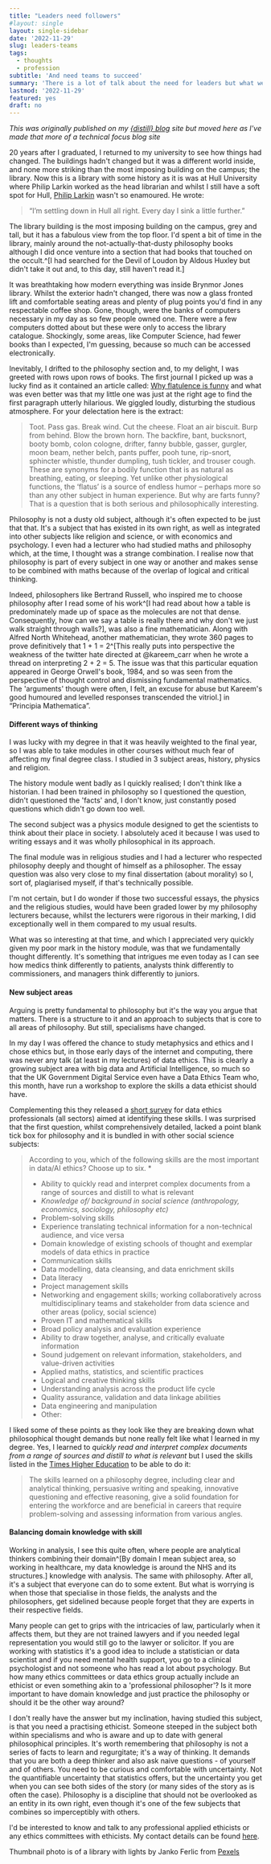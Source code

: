 ```yaml
---
title: "Leaders need followers"
#layout: single
layout: single-sidebar
date: '2022-11-29'
slug: leaders-teams
tags:
  - thoughts
  - profession
subtitle: 'And need teams to succeed'
summary: 'There is a lot of talk about the need for leaders but what we might be missing is the value of followers and that can only come from good teams.'
lastmod: '2022-11-29'
featured: yes
draft: no
---
```


_This was originally published on my [{distill} blog](https://lextuga007.github.io/PhilosopherAnalyst/) site but moved here as I've made that more of a technical focus blog site_

20 years after I graduated, I returned to my university to see how things had changed. The buildings hadn't changed but it was a different world inside, and none more striking than the most imposing building on the campus; the library. Now this is a library with some history as it is was at Hull University where Philip Larkin worked as the head librarian and whilst I still have a soft spot for Hull, [Philip Larkin](https://www.theguardian.com/cities/2017/may/30/hull-hole-philip-larkin-poet-love-both-ways) wasn't so enamoured. He wrote:

>“I’m settling down in Hull all right. Every day I sink a little further.”

The library building is the most imposing building on the campus, grey and tall, but it has a fabulous view from the top floor. I'd spent a bit of time in the library, mainly around the not-actually-that-dusty philosophy books although I did once venture into a section that had books that touched on the occult.^[I had searched for the Devil of Loudon by Aldous Huxley but didn't take it out and, to this day, still haven't read it.]

It was breathtaking how modern everything was inside Brynmor Jones library. Whilst the exterior hadn't changed, there was now a glass fronted lift and comfortable seating areas and plenty of plug points you'd find in any respectable coffee shop. Gone, though, were the banks of computers necessary in my day as so few people owned one. There were a few computers dotted about but these were only to access the library catalogue. Shockingly, some areas, like Computer Science, had fewer books than I expected, I'm guessing, because so much can be accessed electronically. 

Inevitably, I drifted to the philosophy section and, to my delight, I was greeted with rows upon rows of books. The first journal I picked up was a lucky find as it contained an article called: [Why flatulence is funny](https://www.cambridge.org/core/journals/think/article/abs/why-flatulence-is-funny/0EEB07DDD190C5F7207AEFE632AC275A) and what was even better was that my little one was just at the right age to find the first paragraph utterly hilarious. We giggled loudly, disturbing the studious atmosphere. For your delectation here is the extract:

>Toot. Pass gas. Break wind. Cut the cheese. Float an air biscuit. Burp from behind. Blow the brown horn. The backfire, bant, bucksnort, booty bomb, colon cologne, drifter, fanny bubble, gasser, gurgler, moon beam, nether belch, pants puffer, pooh tune, rip-snort, sphincter whistle, thunder dumpling, tush tickler, and trouser cough. These are synonyms for a bodily function that is as natural as breathing, eating, or sleeping. Yet unlike other physiological functions, the ‘flatus’ is a source of endless humor – perhaps more so than any other subject in human experience. But why are farts funny? That is a question that is both serious and philosophically interesting.

Philosophy is not a dusty old subject, although it's often expected to be just that that. It's a subject that has existed in its own right, as well as integrated into other subjects like religion and science, or with economics and psychology. I even had a lecturer who had studied maths and philosophy which, at the time, I thought was a strange combination. I realise now that philosophy is part of every subject in one way or another and makes sense to be combined with maths because of the overlap of logical and critical thinking. 

Indeed, philosophers like Bertrand Russell, who inspired me to choose philosophy after I read some of his work^[I had read about how a table is predominately made up of space as the molecules are not that dense. Consequently, how can we say a table is really there and why don't we just walk straight through walls?], was also a fine mathematician. Along with Alfred North Whitehead, another mathematician, they wrote 360 pages to prove definitively that 1 + 1 = 2^[This really puts into perspective the weakness of the twitter hate directed at @kareem_carr when he wrote a thread on interpreting 2 + 2 = 5. The issue was that this particular equation appeared in George Orwell's book, 1984, and so was seen from the perspective of thought control and dismissing fundamental mathematics. The 'arguments' though were often, I felt, an excuse for abuse but Kareem's good humoured and levelled responses transcended the vitriol.] in “Principia Mathematica”.

#### Different ways of thinking

I was lucky with my degree in that it was heavily weighted to the final year, so I was able to take modules in other courses without much fear of affecting my final degree class. I studied in 3 subject areas, history, physics and religion. 

The history module went badly as I quickly realised; I don't think like a historian. I had been trained in philosophy so I questioned the question, didn't questioned the 'facts' and, I don't know, just constantly posed questions which didn't go down too well. 

The second subject was a physics module designed to get the scientists to think about their place in society. I absolutely aced it because I was used to writing essays and it was wholly philosophical in its approach. 

The final module was in religious studies and I had a lecturer who respected philosophy deeply and thought of himself as a philosopher. The essay question was also very close to my final dissertation (about morality) so I, sort of, plagiarised myself, if that's technically possible. 

I'm not certain, but I do wonder if those two successful essays, the physics and the religious studies, would have been graded lower by my philosophy lecturers because, whilst the lecturers were rigorous in their marking, I did exceptionally well in them compared to my usual results.

What was so interesting at that time, and which I appreciated very quickly given my poor mark in the history module, was that we fundamentally thought differently. It's something that intrigues me even today as I can see how medics think differently to patients, analysts think differently to commissioners, and managers think differently to juniors.

#### New subject areas

Arguing is pretty fundamental to philosophy but it's the way you argue that matters. There is a structure to it and an approach to subjects that is core to all areas of philosophy. But still, specialisms have changed.

In my day I was offered the chance to study metaphysics and ethics and I chose ethics but, in those early days of the internet and computing, there was never any talk (at least in my lectures) of data ethics. This is clearly a growing subject area with big data and Artificial Intelligence, so much so that the UK Government Digital Service even have a Data Ethics Team who, this month, have run a workshop to explore the skills a data ethicist should have. 

Complementing this they released a [short survey](https://docs.google.com/forms/d/e/1FAIpQLSfrjYuBnhvR317xBTxh8kZ2sxQ1hfPqrpg02R62p5Qj9ylJPQ/viewform) for data ethics professionals (all sectors) aimed at identifying these skills. I was surprised that the first question, whilst comprehensively detailed, lacked a point blank tick box for philosophy and it is bundled in with other social science subjects:

>According to you, which of the following skills are the most important in data/AI ethics? Choose up to six. *
>
>* Ability to quickly read and interpret complex documents from a range of sources and distill to what is relevant
>* *Knowledge of/ background in social science (anthropology, economics, sociology, philosophy etc)*
>* Problem-solving skills
>* Experience translating technical information for a non-technical audience, and vice versa
>* Domain knowledge of existing schools of thought and exemplar models of data ethics in practice
>* Communication skills
>* Data modelling, data cleansing, and data enrichment skills
>* Data literacy
>* Project management skills
>* Networking and engagement skills; working collaboratively across multidisciplinary teams and stakeholder from data science and other areas (policy, social science)
>* Proven IT and mathematical skills
>* Broad policy analysis and evaluation experience
>* Ability to draw together, analyse, and critically evaluate information
>* Sound judgement on relevant information, stakeholders, and value-driven activities
>* Applied maths, statistics, and scientific practices
>* Logical and creative thinking skills
>* Understanding analysis across the product life cycle
>* Quality assurance, validation and data linkage abilities
>* Data engineering and manipulation
>* Other:

I liked some of these points as they look like they are breaking down what philosophical thought demands but none really felt like what I learned in my degree. Yes, I learned to _quickly read and interpret complex documents from a range of sources and distill to what is relevant_ but I used the skills listed in the [Times Higher Education](https://www.timeshighereducation.com/student/subjects/what-can-you-do-philosophy-degree) to be able to do it:

>The skills learned on a philosophy degree, including clear and analytical thinking, persuasive writing and speaking, innovative questioning and effective reasoning, give a solid foundation for entering the workforce and are beneficial in careers that require problem-solving and assessing information from various angles.

#### Balancing domain knowledge with skill

Working in analysis, I see this quite often, where people are analytical thinkers combining their domain^[By domain I mean subject area, so working in healthcare, my data knowledge is around the NHS and its structures.] knowledge with analysis. The same with philosophy. After all, it's a subject that everyone can do to some extent. But what is worrying is when those that specialise in those fields, the analysts and the philosophers, get sidelined because people forget that they are experts in their respective fields. 

Many people can get to grips with the intricacies of law, particularly when it affects them, but they are not trained lawyers and if you needed legal representation you would still go to the lawyer or solicitor. If you are working with statistics it's a good idea to include a statistician or data scientist and if you need mental health support, you go to a clinical psychologist and not someone who has read a lot about psychology. But how many ethics committees or data ethics group actually include an ethicist or even something akin to a 'professional philosopher'? Is it more important to have domain knowledge and just practice the philosophy or should it be the other way around? 

I don't really have the answer but my inclination, having studied this subject, is that you need a practising ethicist. Someone steeped in the subject both within specialisms and who is aware and up to date with general philosophical principles. 
It's worth remembering that philosophy is not a series of facts to learn and regurgitate; it's a way of thinking. It demands that you are both a deep thinker and also ask naive questions - of yourself and of others. You need to be curious and comfortable with uncertainty. Not the quantifiable uncertainty that statistics offers, but the uncertainty you get when you can see both sides of the story (or many sides of the story as is often the case). Philosophy is a discipline that should not be overlooked as an entity in its own right, even though it's one of the few subjects that combines so imperceptibly with others. 

I'd be interested to know and talk to any professional applied ethicists or any ethics committees with ethicists. My contact details can be found [here](https://lextuga007.github.io/PhilosopherAnalyst/about.html#why-philosopher-analyst).

Thumbnail photo is of a library with lights by Janko Ferlic from [Pexels](https://www.pexels.com/photo/light-inside-library-590493/)
